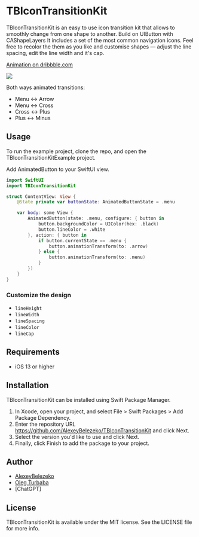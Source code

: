 # TBIconTransitionKit

TBIconTransitionKit  is an easy to use icon transition kit that allows to smoothly change from one shape to another.
Build on UIButton with CAShapeLayers It includes a set of the most common navigation icons. Feel free to recolor the them as you like and customise shapes — adjust the line spacing, edit the line width and it's cap.

[Animation on dribbble.com](http://drbl.in/poGN)

![](https://cloud.githubusercontent.com/assets/1054094/8696614/806e054a-2af6-11e5-9155-a513b084ea4a.gif)

Both ways animated transitions:

- Menu ↔ Arrow
- Menu ↔ Cross 
- Cross ↔ Plus
- Plus ↔ Minus

## Usage

To run the example project, clone the repo, and open the TBIconTransitionKitExample project.

Add AnimatedButton to your SwiftUI view.

```swift
import SwiftUI
import TBIconTransitionKit

struct ContentView: View {
    @State private var buttonState: AnimatedButtonState = .menu

    var body: some View {
        AnimatedButton(state: .menu, configure: { button in
            button.backgroundColor = UIColor(hex: .black)
            button.lineColor = .white
        }, action: { button in
            if button.currentState == .menu {
                button.animationTransform(to: .arrow)
            } else {
                button.animationTransform(to: .menu)
            }
        })
    }
}

```

### Customize the design

- `lineHeight`
- `lineWidth`
- `lineSpacing`
- `lineColor`
- `lineCap`

## Requirements

- iOS 13 or higher

## Installation

TBIconTransitionKit can be installed using Swift Package Manager.

1. In Xcode, open your project, and select File > Swift Packages > Add Package Dependency.
2. Enter the repository URL https://github.com/AlexeyBelezeko/TBIconTransitionKit and click Next.
3. Select the version you'd like to use and click Next.
4. Finally, click Finish to add the package to your project.

## Author

- [AlexeyBelezeko](https://github.com/AlexeyBelezeko) 
- [Oleg Turbaba](https://dribbble.com/turbaba)
- [ChatGPT]

## License

TBIconTransitionKit is available under the MIT license. See the LICENSE file for more info.
